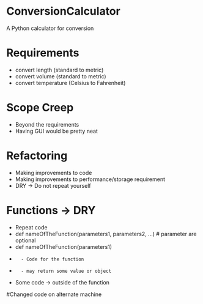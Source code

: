 # ConversionCalculator
A Python calculator for conversion

# Requirements
- convert length (standard to metric)
- convert volume (standard to metric)
- convert temperature (Celsius to Fahrenheit)

# Scope Creep
- Beyond the requirements
- Having GUI would be pretty neat

# Refactoring
- Making improvements to code
- Making improvements to performance/storage requirement
- DRY -> Do not repeat yourself

# Functions -> DRY
- Repeat code
- def nameOfTheFunction(parameters1, parameters2, ...) # parameter are optional
- def nameOfTheFunction(parameters1)
-       - Code for the function
-       - may return some value or object
- Some code -> outside of the function

#Changed code on alternate machine
